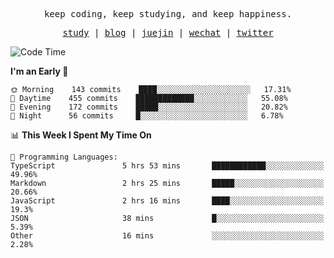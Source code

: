 <p align="center">
  <samp>
    <span>keep coding, keep studying, and keep happiness.</span>
  </samp>
</p>

<p align="center">
  <samp>
    <a href="https://github.com/ouduidui/fe-study">study</a> |
    <a href="https://ouduidui.cn">blog</a>  |
    <a href="https://juejin.cn/user/4309700183594366">juejin</a> |
    <a href="https://user-images.githubusercontent.com/54696834/165071004-6509e3f2-90c3-448c-9d92-3da42b0c2021.jpeg">wechat</a> |
    <a href="https://twitter.com/ouduidui">twitter</a>
  </samp>
</p>

<!--START_SECTION:waka-->
![Code Time](http://img.shields.io/badge/Code%20Time-0%20secs-blue)

**I'm an Early 🐤** 

```text
🌞 Morning    143 commits    ████░░░░░░░░░░░░░░░░░░░░░   17.31% 
🌆 Daytime    455 commits    █████████████░░░░░░░░░░░░   55.08% 
🌃 Evening    172 commits    █████░░░░░░░░░░░░░░░░░░░░   20.82% 
🌙 Night      56 commits     █░░░░░░░░░░░░░░░░░░░░░░░░   6.78%

```


📊 **This Week I Spent My Time On** 

```text
💬 Programming Languages: 
TypeScript               5 hrs 53 mins       ████████████░░░░░░░░░░░░░   49.96% 
Markdown                 2 hrs 25 mins       █████░░░░░░░░░░░░░░░░░░░░   20.66% 
JavaScript               2 hrs 16 mins       ████░░░░░░░░░░░░░░░░░░░░░   19.3% 
JSON                     38 mins             █░░░░░░░░░░░░░░░░░░░░░░░░   5.39% 
Other                    16 mins             ░░░░░░░░░░░░░░░░░░░░░░░░░   2.28%

```


<!--END_SECTION:waka-->
